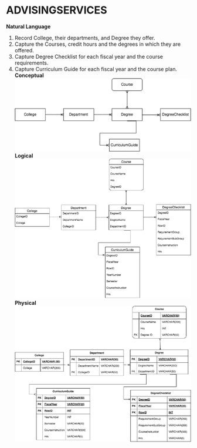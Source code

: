 # ADVISINGSERVICES
**Natural Language**
1.	Record College, their departments, and Degree they offer.
2.	Capture the Courses, credit hours and the degrees in which they are offered.
3.	Capture Degree Checklist for each fiscal year and the course requirements.
4.	Capture Curriculum Guide for each fiscal year and the course plan.
**Conceptual**
![Conceptual](ERD1.drawio.png)
**Logical**
![Logical](ERD2.drawio.png)
**Physical**
![Physical](ERD3.drawio.png)
